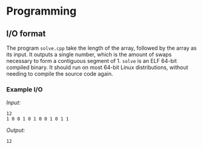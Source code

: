 # Programming

## I/O format

The program `solve.cpp` take the length of the array, followed by the array as its input. It outputs a single number, which is the amount of swaps necessary to form a contiguous segment of 1. `solve` is an ELF 64-bit compiled binary. It should run on most 64-bit Linux distributions, without needing to compile the source code again.

### Example I/O

*Input:*
```
12
1 0 0 1 0 1 0 0 1 0 1 1
```

*Output:*
```
12
```
